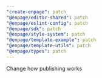 ```yaml
---
"create-enpage": patch
"@enpage/editor-shared": patch
"@enpage/eslint-config": patch
"@enpage/sdk": patch
"@enpage/style-system": patch
"@enpage/template-example": patch
"@enpage/template-utils": patch
"@enpage/types": patch
---
```


Change how publishing works
